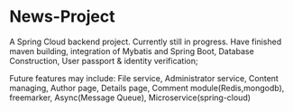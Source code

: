 # News-Project
A Spring Cloud backend project. Currently still in progress.
Have finished maven building, integration of Mybatis and Spring Boot, Database Construction,  User passport & identity verification;


Future features may include: 
File service, Administrator service, Content managing, Author page, Details page, 
Comment module(Redis,mongodb), freemarker, Async(Message Queue), Microservice(spring-cloud)
